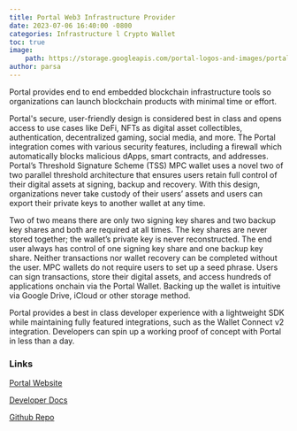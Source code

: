 ```yaml
---
title: Portal Web3 Infrastructure Provider
date: 2023-07-06 16:40:00 -0800
categories: Infrastructure l Crypto Wallet
toc: true
image:
    path: https://storage.googleapis.com/portal-logos-and-images/portal-product-image.png
author: parsa
---
```


Portal provides end to end embedded blockchain infrastructure tools so organizations can launch blockchain products with minimal time or effort.

Portal's secure, user-friendly design is considered best in class and opens access to use cases like DeFi, NFTs as digital asset collectibles, authentication, decentralized gaming, social media, and more. The Portal integration comes with various security features, including a firewall which automatically blocks malicious dApps, smart contracts, and addresses.
Portal’s Threshold Signature Scheme (TSS) MPC wallet uses a novel two of two parallel threshold architecture that ensures users retain full control of their digital assets at signing, backup and recovery. With this design, organizations never take custody of their users’ assets and users can export their private keys to another wallet at any time.

Two of two means there are only two signing key shares and two backup key shares and both are required at all times. The key shares are never stored together; the wallet’s private key is never reconstructed. The end user always has control of one signing key share and one backup key share. Neither transactions nor wallet recovery can be completed without the user.
MPC wallets do not require users to set up a seed phrase. Users can sign transactions, store their digital assets, and access hundreds of applications onchain via the Portal Wallet.  Backing up the wallet is intuitive via Google Drive, iCloud or other storage method.

Portal provides a best in class developer experience with a lightweight SDK while maintaining fully featured integrations, such as the Wallet Connect v2 integration. Developers can spin up a working proof of concept with Portal in less than a day.

### Links

[Portal Website](https://www.portalhq.io/)

[Developer Docs](https://docs.portalhq.io/)

[Github Repo](https://github.com/portal-hq)